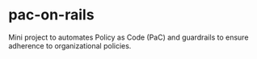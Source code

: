 # pac-on-rails
Mini project to automates Policy as Code (PaC) and guardrails to ensure adherence to organizational policies.
